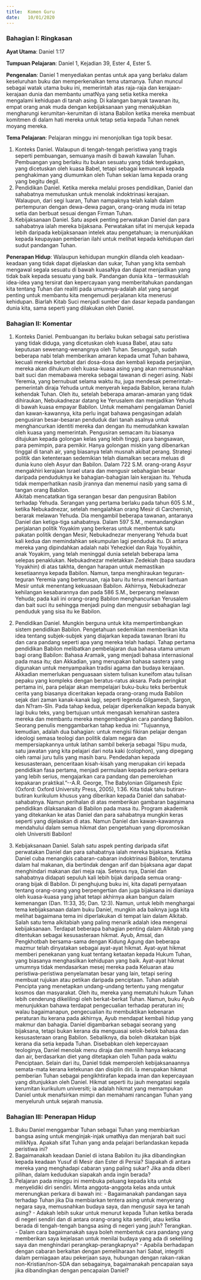 ```yaml
---
title:  Komen Guru
date:   10/01/2020
---
```


### Bahagian I: Ringkasan

**Ayat Utama**: Daniel 1:17

**Tumpuan Pelajaran**: Daniel 1, Kejadian 39, Ester 4, Ester 5.

**Pengenalan**: Daniel 1 menyediakan pentas untuk apa yang berlaku dalam keseluruhan buku dan memperkenalkan tema utamanya. Tuhan muncul sebagai watak utama buku ini, memerintah atas raja-raja dan kerajaan-kerajaan dunia dan membantu umatNya yang setia ketika mereka mengalami kehidupan di tanah asing. Di kalangan banyak tawanan itu, empat orang anak muda dengan kebijaksanaan yang menakjubkan mengharungi kerumitan-kerumitan di istana Babilon ketika mereka membuat komitmen di dalam hati mereka untuk tetap setia kepada Tuhan nenek moyang mereka.

**Tema Pelajaran**: Pelajaran minggu ini menonjolkan tiga topik besar.

1. 	Konteks Daniel. Walaupun di tengah-tengah peristiwa yang tragis seperti pembuangan, semuanya masih di bawah kawalan Tuhan. Pembuangan yang berlaku itu bukan sesuatu yang tidak terdugakan, yang dicetuskan oleh kuasa Babel, tetapi sebagai kemuncak  kepada penghakiman yang diumumkan oleh Tuhan sekian lama kepada orang yang begitu degil.
2. Pendidikan Daniel. Ketika mereka melalui proses pendidikan, Daniel dan sahabatnya memutuskan untuk menolak indoktrinasi kerajaan. Walaupun, dari segi luaran, Tuhan nampaknya telah kalah dalam pertempuran dengan dewa-dewa pagan, orang-orang muda ini tetap setia dan berbuat sesuai dengan Firman Tuhan.
3. 	Kebijaksanaan Daniel. Satu aspek penting perwatakan Daniel dan para sahabatnya ialah mereka bijaksana. Perwatakan sifat ini merujuk kepada lebih daripada kebijaksanaan intelek atau pengetahuan; ia menunjukkan kepada keupayaan pemberian ilahi untuk melihat kepada kehidupan dari sudut pandangan Tuhan.

**Penerapan Hidup**: Walaupun kehidupan mungkin dilanda oleh keadaan-keadaan yang tidak dapat dijelaskan dan sukar, Tuhan yang kita sembah mengawal segala sesuatu di bawah kuasaNya dan dapat menjadikan yang tidak baik kepada sesuatu yang baik. Pandangan dunia kita – termasuklah idea-idea yang tersirat dan kepercayaan yang memberitahukan pandangan kita tentang Tuhan dan realiti pada umumnya-adalah alat yang sangat penting untuk membantu kita mengemudi perjalanan kita menerusi kehidupan. Biarlah Kitab Suci menjadi sumber dan dasar kepada pandangan dunia kita, sama seperti yang dilakukan oleh Daniel.

### Bahagian II: Komentar

1. Konteks Daniel. Pembuangan  itu berlaku bukan sebagai satu peristiwa yang tidak diduga, yang dicetuskan oleh kuasa Babel, atau satu keputusan sewenang-wenangnya oleh Tuhan. Sesungguh, sudah beberapa nabi telah memberikan amaran kepada umat Tuhan bahawa, kecuali mereka bertobat dari dosa-dosa dan kembali kepada perjanjian, mereka akan dihukum oleh kuasa-kuasa asing yang akan memusnahkan bait suci dan memabawa mereka sebagai tawanan di negeri asing. Nabi Yeremia, yang bernubuat selama waktu itu, juga mendesak pemerintah-pemerintah diraja Yehuda untuk menyerah kepada Babilon, kerana itulah kehendak Tuhan. Oleh itu, setelah beberapa amaran-amaran yang tidak dihiraukan, Nebukadnezar datang ke Yerusalem dan menjadikan Yehuda di bawah kuasa empayar Babilon.
Untuk memahami pengalaman Daniel dan kawan-kawannya, kita perlu ingat bahawa pengasingan adalah pengusiran besar-besaran penduduk dari tanah asalnya untuk menghancurkan identiti mereka dan dengan itu memudahkan kawalan oleh kuasa yang memerintah. Pengusiran semacam itu biasanya ditujukan kepada golongan kelas yang lebih tinggi, para bangsawan, para pemimpin, para pemikir. Hanya golongan miskin yang dibenarkan tinggal di tanah air, yang biasanya telah musnah akibat perang. Strategi politik dan ketenteraan sedemikian telah diamalkan secara meluas di dunia kuno oleh Asyur dan Babilon. Dalam 722 S.M. orang-orang Asyur mengakhiri kerajaan Israel utara dan mengusir sebahagian besar daripada penduduknya ke bahagian-bahagian lain kerajaan itu. Yehuda tidak memperhatikan nasib jirannya dan menemui nasib yang sama di tangan orang Babilon.	
Alkitab mencatatkan tiga serangan besar dan pengusiran Babilon terhadap Yehuda. Serangan yang pertama berlaku pada tahun 605 S.M., ketika Nebukadnezar, setelah mengalahkan orang Mesir di Carchemish, berarak melawan Yehuda. Dia mengambil beberapa tawanan, antaranya Daniel dan ketiga-tiga sahabatnya. Dalam 597 S.M., memandangkan perjalanan politik Yoyakim yang berkeras untuk membentuk satu pakatan politik dengan Mesir, Nebukadnezar menyerang Yehuda buat kali kedua dan memindahkan sekumpulan lagi penduduk itu. Di antara mereka yang dipindahkan adalah nabi Yehezkiel dan Raja Yoyakhin, anak Yoyakim, yang telah meninggal dunia setelah beberapa lama selepas penaklukan. Nebukadnezar meletakkan Zedekiah (bapa saudara Yoyakhin) di atas takhta, dengan harapan untuk memastikan kesetiaannya kepada Babilon. Namun, tanpa menghiraukan teguran-teguran Yeremia yang berterusan, raja baru itu terus mencari bantuan Mesir untuk menentang kekuasaan Babilon. Akhirnya, Nebukadnezar kehilangan kesabarannya dan pada 586 S.M., berperang melawan Yehuda; pada kali ini orang-orang Babilon menghancurkan Yerusalem dan bait suci itu sehingga menjadi puing dan mengusir sebahagian lagi penduduk yang sisa itu ke Babilon.

2. Pendidikan Daniel. Mungkin berguna untuk kita mempertimbangkan sistem pendidikan Babilon. Pengetahuan sedemikian memberikan kita idea tentang subjek-subjek yang diajarkan kepada tawanan Ibrani itu dan cara pandang seperti apa yang mereka telah hadapi. 
Tahap pertama pendidikan Babilon melibatkan pembelajaran dua bahasa utama umum bagi orang Babilon: Bahasa Aramaik, yang menjadi bahasa internasional pada masa itu; dan Akkadian, yang merupakan bahasa sastera yang digunakan untuk menyampaikan tradisi agama dan budaya kerajaan. Akkadian memerlukan penguasaan sistem tulisan kuneifom atau tulisan pepaku yang  kompleks dengan beratus-ratus aksara. Pada peringkat pertama ini, para pelajar akan mempelajari buku-buku teks berbentuk cerita yang biasanya diceritakan kepada orang-orang muda Babilon sejak dari zaman kanak-kanak lagi, seperti legenda Gilgamesh, Sargon, dan N?ram-Sîn.
Pada tahap kedua, pelajar diperkenalkan kepada banyak lagi buku teks, yang bertujuan untuk mengasah kemahiran sastera mereka dan membantu mereka mengembangkan cara pandang Babilon. Seorang penulis menggambarkan tahap kedua ini: “Tujuannya, kemudian, adalah dua bahagian: untuk mengisi fikiran pelajar dengan ideologi semasa teologi dan politik dalam negara dan mempersiapkannya untuk latihan sambil bekerja sebagai ?šipu muda, satu jawatan yang kita pelajari dari nota kaki (colophon), yang dipegang oleh ramai juru tulis yang masih baru. Pendedahan kepada kesusasteraan, penceritaan kisah-kisah yang merupakan ciri kepada pendidikan fasa pertama, menjadi permulaan kepada perkara-perkara yang lebih serius, mengajarkan cara pandang dan pemerolehan kepakaran praktikal.”--A.R. George, The Babylonian Gilgamesh Epic (Oxford: Oxford University Press, 2005), 1:36.
Kita tidak tahu butiran-butiran kurikulum khusus yang diberikan kepada Daniel dan sahabat-sahabatnya. Namun perihalan di atas memberikan gambaran bagaimana pendidikan dilaksanakan di Babilon pada masa itu. Program akademik yang ditekankan ke atas Daniel dan para sahabatnya mungkin keras seperti yang dijelaskan di atas. Namun Daniel dan kawan-kawannya mendahului dalam semua hikmat dan pengetahuan yang dipromosikan oleh Universiti Babilon!

3. Kebijaksanaan Daniel. Salah satu aspek penting daripada sifat perwatakan Daniel dan para sahabatnya ialah mereka bijaksana. Ketika Daniel cuba menangkis cabaran-cabaran indoktrinasi Babilon, terutama dalam hal makanan, dia bertindak dengan arif dan bijaksana agar dapat menghindari makanan dari meja raja. Seterus nya, Daniel dan sahabatnya didapati sepuluh kali lebih bijak daripada semua orang-orang bijak di Babilon. Di penghujung buku ini, kita dapati pernyataan tentang orang-orang yang berpengertian dan juga bijaksana ini dianiaya oleh kuasa-kuasa yang jahat tetapi akhirnya akan bangun dalam kemenangan (Dan. 11:33, 35; Dan. 12:3). Namun, untuk lebih menghargai tema kebijaksanaan dalam buku Daniel, mungkin ada baiknya juga kita melihat bagaimana tema ini diperlakukan di tempat lain dalam Alkitab.
Salah satu tema alkitabiah yang paling menarik adalah idea mengenai kebijaksanaan. Terdapat beberapa bahagian penting dalam Alkitab yang ditentukan sebagai kesusasteraan hikmat. Ayub, Amsal, dan Pengkhotbah bersama-sama dengan Kidung Agung dan beberapa mazmur telah dinyatakan sebagai ayat-ayat hikmat. Ayat-ayat hikmat memberi penekanan yang kuat tentang ketaatan kepada Hukum Tuhan, yang biasanya menghasilkan kehidupan yang baik. Ayat-ayat hikmat umumnya tidak mendasarkan mesej mereka pada Keluaran atau peristiwa-peristiwa penyelamatan besar yang lain, tetapi sering membuat rujukan atau petikan daripada penciptaan. Tuhan adalah Pencipta yang menetapkan undang-undang tertentu yang mengatur kosmos dan masyarakat. Oleh itu, mereka yang mematuhi hukum Tuhan lebih cenderung dikelilingi oleh berkat-berkat Tuhan. Namun, buku Ayub menunjukkan bahawa terdapat pengecualian terhadap peraturan ini; walau bagaimanapun, pengecualian itu membuktikan kebenaran peraturan itu kerana pada akhirnya, Ayub mendapat kembali hidup yang makmur dan bahagia.
Daniel digambarkan sebagai seorang yang bijaksana, tetapi bukan kerana dia menguasai selok-belok bahasa dan kesusasteraan orang Babilon. Sebaliknya, dia boleh dikatakan bijak kerana dia setia kepada Tuhan. Disebabkan oleh kepercayaan teologinya, Daniel menolak menu diraja dan memilih hanya kekacang dan air, berdasarkan diet yang ditetapkan oleh Tuhan pada waktu Penciptaan. Selain dari itu, Daniel tidak memperoleh kebijaksanaannya semata-mata kerana ketekunan dan disiplin diri. Ia merupakan hikmat pemberian Tuhan sebagai pengikhtirafan kepada iman dan kepercayaan yang ditunjukkan oleh Daniel. Hikmat seperti itu jauh mengatasi segala kerumitan kurikulum universiti; ia adalah hikmat yang memampukan Daniel untuk menafsirkan mimpi dan memahami rancangan Tuhan yang menyeluruh untuk sejarah manusia.

### Bahagian III: Penerapan Hidup

1. 	Buku Daniel menggambar Tuhan sebagai Tuhan yang membiarkan bangsa asing untuk menginjak-injak umatNya dan menjarah bait suci milikNya. Apakah sifat Tuhan yang anda pelajari berlandaskan kepada peristiwa ini?
2. 	Bagaimanakah keadaan Daniel di istana Babilon itu jika dibandingkan kepada keadaan Yusuf di Mesir dan Ester di Persia? Siapakah di antara mereka yang menghadapi cabaran yang paling sukar? Jika anda diberi pilihan, dalam kedudukan siapakah anda ingin berada?
3. 	Pelajaran pada minggu ini membuka peluang kepada kita untuk menyelidiki diri sendiri. Minta anggota-anggota kelas anda untuk merenungkan perkara di bawah ini:
        - Bagaimanakah pandangan saya terhadap Tuhan jika Dia membiarkan tentera asing untuk menyerang negara saya, memusnahkan budaya saya, dan mengusir saya ke tanah asing?
        - Adakah lebih sukar untuk menurut kepada Tuhan ketika berada di negeri sendiri dan di antara orang-orang kita sendiri, atau ketika berada di tengah-tengah bangsa asing di negeri yang jauh? Terangkan.
        - Dalam cara bagaimanakah saya boleh membentuk cara pandang yang memberikan saya kejelasan untuk menilai budaya yang ada di sekeliling saya dan menghindari perangkap-perangkapnya?
        - Apabila berhadapan dengan cabaran berkaitan dengan pemeliharaan hari Sabat, integriti dalam perniagaan atau pekerjaan saya, hubungan dengan rakan-rakan non-Kristian/non-SDA dan sebagainya, bagaimanakah pencapaian saya jika dibandingkan dengan pencapaian Daniel?